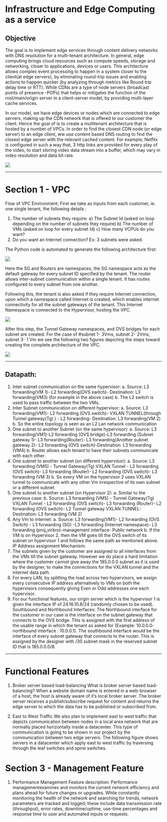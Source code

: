 
# Infrastructure and Edge Computing as a service

## Objective 
The goal is to implement edge services through content delivery networks with DNS resolution for a multi-tenant architecture. In general, edge computing brings cloud resources such as compute speeds, storage and networking, closer to applications, devices or users. This architecture allows complex event processing to happen in a system closer to the client(at edge servers), by eliminating round-trip issues and enabling actions to happen quicker (by analyzing through metrics like Round trip delay time or RTT). While CDNs are a type of node servers (broadcast points of presence -POPs) that helps or mitigates the function of the root/main/origin server in a client-server model, by providing multi-layer cache services.

In our model, we have edge devices or nodes which are connected to edge servers, making up the CDN network that is offered to our customer the client. Hence the goal of is to create a multitenant architecture that is hosted by a number of VPCs. In order to find the closest CDN node (or edge server) to an edge client, ww use content based DNS routing to find the closest edge server with the relevant cached content. For example, Netflix is configured in such a way that, 3 http links are provided for every play of the video, to start storing video data stream into a buffer, which may vary in video resolution and data bit rate.


<img src="./pictures/vpc_base.png">

---

# Section 1 - VPC
Flow of VPC Environment:
First we take as​ inputs from each customer​, ie. one single tenant, the following details :
1) The number of subnets they require:
a) The Subnet Id (asked on loop depending on the number of subnets they require)
b) The number of VMs (asked on loop for every subnet Id)
c) How many VCPUs do you want?
2) Do you want an Internet connection?
Ex: 3 subnets were asked.

The Python code is automated to generate the following architecture first:

<img src="./pictures/router_sg.png">

Here the SG and Routers are namespaces, the SG namespace acts as the default gateway for every subnet ID specified by the tenant. The router allows inter-subnet communication within a single tenant. It has routes configured to every subnet from one another.

Following this, the tenant is also asked if they require Internet connection, upon which a namespace called Internet is created, which enables internet connectivity for all the subnet gateways of the tenant.
This Internet Namespace is connected to the Hypervisor, hosting the VPC.

<img src="./pictures/router_sg_internet.png">

After this step, the Tunnel Gateway namespaces, and OVS bridges for each subnet are created.
For the case of #subnet 1- 3Vms, subnet 2- 2Vms, subnet 3- 1 Vm we see the following two figures depicting the steps toward creating the complete architecture of the VPC.

<img src="./pictures/complete.png">

---
## Datapath:
1. Inter subnet communication on the same hypervisor:
a. Source: L3 forwarding(VM 1)- L2 forwarding(OVS switch)- Destination: L3 forwarding(VM3) (for example in the above case)
b. The L2 switch is used to pass traffic between the two VMs.
2. Inter Subnet communication on different hypervisor:
a. Source: L3 forwarding(VM1)- L2 forwarding (OVS switch)- VXLAN TUNNEL(through Tunnel gateway(Tg) ) - L2 forwarding- Destination: L3 forwarding(VM 2)
b. So the entire topology is seen as an L2 Lan network communication
3. One subnet to another Subnet (on the same hypervisor):
a. Source: L3 forwarding(VM1)-L2 forwarding (OVS bridge)-L3 forwarding (Subnet gateway 1)- L3 forwarding(Router)- L3 forwarding(Another subnet gateway 2)- L2 forwarding (OVS switch)-Destination: L3 forwarding (VM4)
b. Router allows each tenant to have their subnets communicate with each other.
4. One subnet to another subnet (on different hypervisor):
a. Source: L3 forwarding (VM5) - Tunnel Gateway(Tg) VXLAN Tunnel - L2 forwarding (OVS switch)- L3 forwarding (Router)- L2 forwarding (OVS switch)- L3 forwarding (VM 3)
b. So every VM on the hypervisor 2 uses VXLAN tunnel to communicate with any other Vm irrespective of its own subnet or a different subnet
5. One subnet to another subnet (on Hypervisor 2):
a. Similar to the previous case:
b. Source: L3 forwarding (VM5) - Tunnel Gateway(Tg) VXLAN Tunnel - L2 forwarding (OVS switch)- L3 forwarding (Router)- L2 forwarding (OVS switch)- L2 Tunnel gateway VXLAN TUNNEL- Destination: L3 forwarding (VM 2)
 6. Any Vm to internet:
a. Source: L3 forwarding(VM1)- L2 forwarding (OVS Switch) - L3 forwarding (SG) -L3 forwarding (Internet namespace)- L3 forwarding (proj_virbro)-management interface- Public network
b. If the VM is on Hypervisor 2, then the VM goes till the OVS switch of its subnet on hypervisor 1 and follows the same path as mentioned above.
IP Address assignment Mechanism:
1. The subnets given by the customer are assigned to all interfaces from the VMs till the subnet
gateway. However we do place a hard limitation where the customer cannot give away the 185.0.0.0 subnet as it is used by the designer, to make the connections for the VXLAN tunnel and the internet data path.
2. For every LAN, by splitting the load across two hypervisors, we assign every consecutive IP address alternatively to VMs on both the hypervisors consequently giving Even or Odd addresses one each hypervisor.
3. For our functional features, our origin server which is the hypervisor 1 is given the interface IP of 24.16.10.8/24 (randomly chosen to be used).
Southbound and Northbound Interfaces:
The Northbound interface for the customer in our case is the interface on the subnet gateway that connects to the OVS bridge. This is assigned with the first address of the usable range in which the tenant as asked for (Example: 10.0.0.0- northbound interface : 10.0.0.1). The southbound interface would be the interface of every subnet gateway that connects to the router. This is assigned by the designer with /30 subnet mask in the reserved subnet ID that is 185.0.0.0/8.

--- 

# Functional Features
1. Broker server based load-balancing What is broker server based load-balancing?
When a website domain name is entered in a web-browser of a host, the host is already aware of it’s local broker server. The broker server receives a publish/subscribe request for content and returns the edge server to which the data has to be published or subscribed from.

2.  East to West Traffic
We also plan to implement east to west traffic that depicts communication between nodes in a local area network that are normally placed horizontally inside a datacenter. This type of communication is going to be shown in our project by the communication between two edge servers. The following figure shows servers in a datacenter which apply east to west traffic by traversing through the leaf switches and spine switches.

# Section 3 - Management Feature

1. Performance Management Feature description: 
	Performance management​ examines and monitors the current network efficiency and plans ahead for future changes or upgrades. While constantly monitoring the health of the network and searching for trends, network parameters are tracked and logged; these include data transmission rate (throughput), error rates, downtime/uptime, use-time percentages and response time to user and automated inputs or requests.




